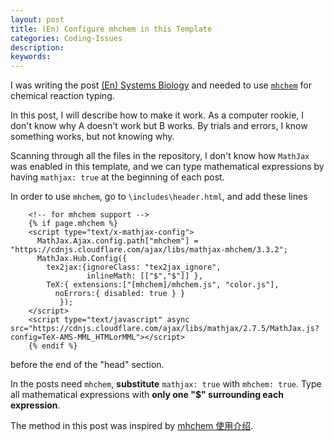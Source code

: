 ```yaml
---
layout: post
title: (En) Configure mhchem in this Template
categories: Coding-Issues
description: 
keywords: 
---
```


I was writing the post [(En) Systems Biology](https://shi200005.github.io/2023/09/08/Systems-Biology/) and needed to use [``mhchem``](https://github.com/mhchem/MathJax-mhchem) for chemical reaction typing.

In this post, I will describe how to make it work. As a computer rookie, I don't know why A doesn't work but B works. By trials and errors, I know something works, but not knowing why. 

Scanning through all the files in the repository, I don't know how ``MathJax`` was enabled in this template, and we can type mathematical expressions by having ``mathjax: true`` at the beginning of each post.

In order to use ``mhchem``, go to ``\includes\header.html``, and add these lines

```
    <!-- for mhchem support -->
    {% if page.mhchem %}
    <script type="text/x-mathjax-config">
      MathJax.Ajax.config.path["mhchem"] = "https://cdnjs.cloudflare.com/ajax/libs/mathjax-mhchem/3.3.2";
      MathJax.Hub.Config({
        tex2jax:{ignoreClass: "tex2jax_ignore",
                 inlineMath: [["$","$"]] },
        TeX:{ extensions:["[mhchem]/mhchem.js", "color.js"],
          noErrors:{ disabled: true } }
           });
    </script>
    <script type="text/javascript" async src="https://cdnjs.cloudflare.com/ajax/libs/mathjax/2.7.5/MathJax.js?config=TeX-AMS-MML_HTMLorMML"></script>
    {% endif %}
```

before the end of the "head" section.

In the posts need ``mhchem``, **substitute** ``mathjax: true`` with ``mhchem: true``. Type all mathematical expressions with **only one "$" surrounding each expression**. 

The method in this post was inspired by [mhchem 使用介绍](https://wap.sciencenet.cn/blog-1213210-1240068.html?mobile=1).

